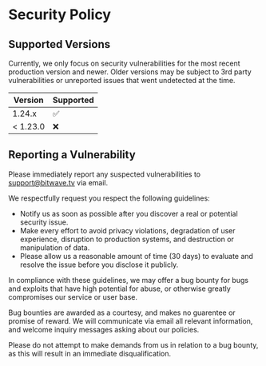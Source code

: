# Security Policy

## Supported Versions

Currently, we only focus on security vulnerabilities for the most recent production version and newer.
Older versions may be subject to 3rd party vulnerabilities or unreported issues that went undetected at the time.

| Version  | Supported          |
| -------  | ------------------ |
| 1.24.x   | :white_check_mark: |
| < 1.23.0 | :x:                |

## Reporting a Vulnerability

Please immediately report any suspected vulnerabilities to support@bitwave.tv via email.

We respectfully request you respect the following guidelines:

- Notify us as soon as possible after you discover a real or potential security issue.
- Make every effort to avoid privacy violations, degradation of user experience, disruption to production systems, and destruction or manipulation of data.
- Please allow us a reasonable amount of time (30 days) to evaluate and resolve the issue before you disclose it publicly.

In compliance with these guidelines, we may offer a bug bounty for bugs and exploits that have high potential for abuse, or otherwise greatly compromises our service or user base.

Bug bounties are awarded as a courtesy, and makes no guarentee or promise of reward. We will communicate via email all relevant information, and welcome inquiry messages asking about our policies.

Please do not attempt to make demands from us in relation to a bug bounty, as this will result in an immediate disqualification.
